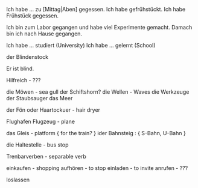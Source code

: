 Ich habe ... zu [Mittag|Aben] gegessen.
Ich habe gefrühstückt.
Ich habe Frühstück gegessen.

Ich bin zum Labor gegangen und habe viel Experimente gemacht.
Damach bin ich nach Hause gegangen.

Ich habe ... studiert (University)
Ich habe ... gelernt (School)

der Blindenstock

Er ist blind.

Hilfreich - ???

die Möwen - sea gull
der Schiftshorn?
die Wellen - Waves
die Werkzeuge
der Staubsauger
das Meer

der Fön oder Haartockuer - hair dryer

Flughafen
Flugzeug - plane

das Gleis - platform { for the train? }
ider Bahnsteig : { S-Bahn, U-Bahn }

die Haltestelle - bus stop

Trenbarverben - separable verb

einkaufen - shopping
aufhören - to stop
einladen - to invite
anrufen - ???

loslassen

